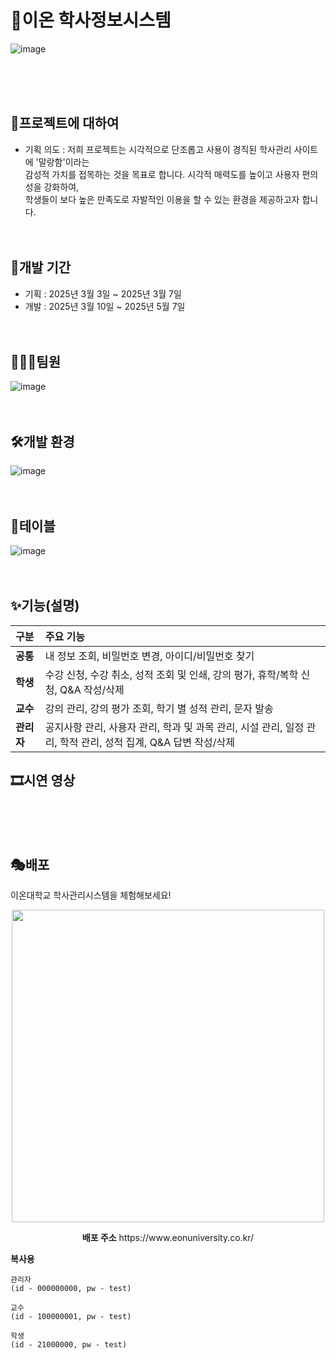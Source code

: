 # 💎이온 학사정보시스템
![image](https://github.com/user-attachments/assets/0b7076da-054c-4d48-8099-e6f724104d08)


<br/><br/><br/>

## 🔎프로젝트에 대하여
- 기획 의도 : 저희 프로젝트는 시각적으로 단조롭고 사용이 경직된 학사관리 사이트에 '말랑함'이라는<br/> 감성적 가치를 접목하는 것을 목표로 합니다.
  시각적 매력도를 높이고 사용자 편의성을 강화하여,<br/> 학생들이 보다 높은 만족도로 자발적인 이용을 할 수 있는 환경을 제공하고자 합니다.
<br/><br/><br/>

## 📆개발 기간
- 기획 : 2025년 3월 3일 ~ 2025년 3월 7일
- 개발 : 2025년 3월 10일 ~ 2025년 5월 7일
<br/><br/><br/>

## 👨‍👧‍👧팀원
![image](https://github.com/user-attachments/assets/a41312e3-c181-4e96-ba3e-50dbc85610c2)
<br/><br/><br/>

## 🛠개발 환경
![image](https://github.com/user-attachments/assets/138e41e7-fe98-4f1f-add3-556a0ddb847c)
<br/><br/><br/>

## 🧩테이블
![image](https://github.com/user-attachments/assets/b16b009a-dacb-4c8a-925e-ec2ee8f4cbe3)
<br/><br/><br/>

## ✨기능(설명)
| 구분 | 주요 기능 |
| :--- | :--- |
| **공통** | 내 정보 조회, 비밀번호 변경, 아이디/비밀번호 찾기 |
| **학생** | 수강 신청, 수강 취소, 성적 조회 및 인쇄, 강의 평가, 휴학/복학 신청, Q&A 작성/삭제 |
| **교수** | 강의 관리, 강의 평가 조회, 학기 별 성적 관리, 문자 발송 |
| **관리자** | 공지사항 관리, 사용자 관리, 학과 및 과목 관리, 시설 관리, 일정 관리, 학적 관리, 성적 집계, Q&A 답변 작성/삭제 |

## 🎞시연 영상
<br/><br/><br/>

## 🎭배포
이온대학교 학사관리시스템을 체험해보세요!

<p align="center">
<img src="https://github.com/user-attachments/assets/18e4830a-0676-4b1c-8ed3-3927c57338e6" height="500" width="500"/>
</p>
<p align="center">
<b>배포 주소</b>
https://www.eonuniversity.co.kr/
</p>

<b>복사용</b>
```
관리자
(id - 000000000, pw - test)

교수
(id - 100000001, pw - test)

학생
(id - 21000000, pw - test)
```
